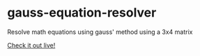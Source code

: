 # gauss-equation-resolver
Resolve math equations using gauss' method using a 3x4 matrix

[Check it out live!](https://www.morisinc.net/gausscalculator/)
